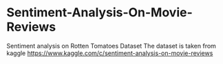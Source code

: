 # Sentiment-Analysis-On-Movie-Reviews
Sentiment analysis on Rotten Tomatoes Dataset
The dataset is taken from kaggle https://www.kaggle.com/c/sentiment-analysis-on-movie-reviews
